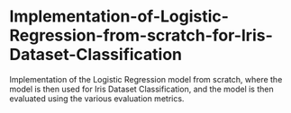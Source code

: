 # Implementation-of-Logistic-Regression-from-scratch-for-Iris-Dataset-Classification
Implementation of the Logistic Regression model from scratch, where the model is then used for Iris Dataset Classification, and the model is then evaluated using the various evaluation metrics.
